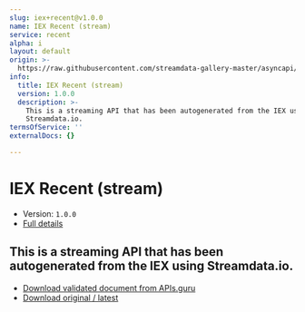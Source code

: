 ```yaml
---
slug: iex+recent@v1.0.0
name: IEX Recent (stream)
service: recent
alpha: i
layout: default
origin: >-
  https://raw.githubusercontent.com/streamdata-gallery-master/asyncapi/master/_listings/iex/iex-recent-stream-async.md
info:
  title: IEX Recent (stream)
  version: 1.0.0
  description: >-
    This is a streaming API that has been autogenerated from the IEX using
    Streamdata.io.
termsOfService: ''
externalDocs: {}

---
```

# IEX Recent (stream)

* Version: `1.0.0`
* [Full details](../html/iex+recent@v1.0.0.html)



## This is a streaming API that has been autogenerated from the IEX using Streamdata.io.



* [Download validated document from APIs.guru](https://raw.githubusercontent.com/APIs-guru/asyncapi-directory/master/docs/APIs/iex%2Brecent%40v1.0.0.yaml)
* [Download original / latest](https://raw.githubusercontent.com/streamdata-gallery-master/asyncapi/master/_listings/iex/iex-recent-stream-async.md)

<script type="application/ld+json">
{
  "@context": "http://schema.org/",
  "@type": "WebAPI",
  "description": "This is a streaming API that has been autogenerated from the IEX using Streamdata.io.",
  "documentation": "",

  "name": "IEX Recent (stream)"
}
</script>
